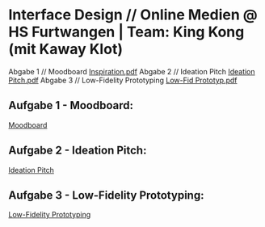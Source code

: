 # Interface Design // Online Medien @ HS Furtwangen | Team: King Kong (mit Kaway Klot)

Abgabe 1 // Moodboard [Inspiration.pdf](https://github.com/animsr/IFD/files/8332013/Inspiration.pdf) 
Abgabe 2 // Ideation Pitch [Ideation Pitch.pdf](https://github.com/animsr/IFD/files/8463107/Ideation.Pitch.pdf)
Abgabe 3 // Low-Fidelity Prototyping [Low-Fid Prototyp.pdf](https://github.com/animsr/IFD/files/8566496/Low-Fid.Prototyp.pdf)

## Aufgabe 1 - Moodboard:
<a href="https://github.com/animsr/IFD/files/8332013/Inspiration.pdf"> Moodboard </a>
## Aufgabe 2 - Ideation Pitch:
<a href="https://github.com/animsr/IFD/files/8463107/Ideation.Pitch.pdf"> Ideation Pitch </a>
## Aufgabe 3 - Low-Fidelity Prototyping:
<a href="https://github.com/animsr/IFD/files/8566496/Low-Fid.Prototyp.pdf"> Low-Fidelity Prototyping </a>
